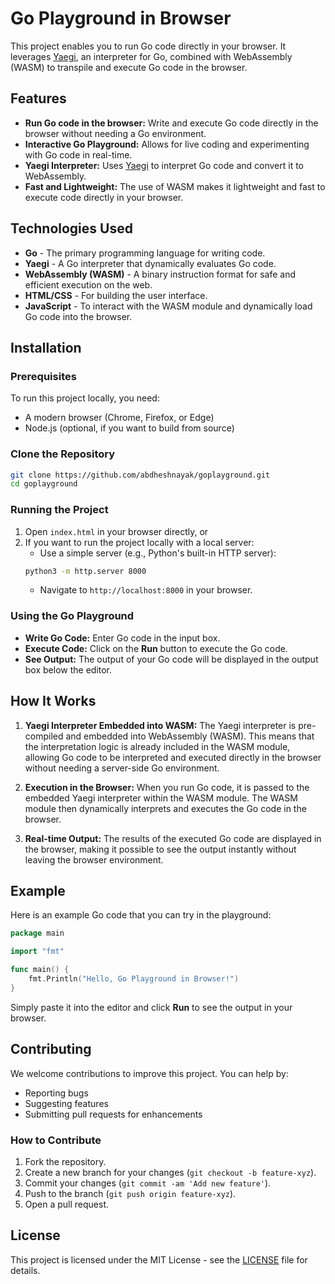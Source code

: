 # Go Playground in Browser

This project enables you to run Go code directly in your browser. It leverages [Yaegi](https://github.com/traefik/yaegi), an interpreter for Go, combined with WebAssembly (WASM) to transpile and execute Go code in the browser.

## Features

- **Run Go code in the browser:** Write and execute Go code directly in the browser without needing a Go environment.
- **Interactive Go Playground:** Allows for live coding and experimenting with Go code in real-time.
- **Yaegi Interpreter:** Uses [Yaegi](https://github.com/traefik/yaegi) to interpret Go code and convert it to WebAssembly.
- **Fast and Lightweight:** The use of WASM makes it lightweight and fast to execute code directly in your browser.

## Technologies Used

- **Go** - The primary programming language for writing code.
- **Yaegi** - A Go interpreter that dynamically evaluates Go code.
- **WebAssembly (WASM)** - A binary instruction format for safe and efficient execution on the web.
- **HTML/CSS** - For building the user interface.
- **JavaScript** - To interact with the WASM module and dynamically load Go code into the browser.

## Installation

### Prerequisites

To run this project locally, you need:

- A modern browser (Chrome, Firefox, or Edge)
- Node.js (optional, if you want to build from source)

### Clone the Repository

```bash
git clone https://github.com/abdheshnayak/goplayground.git
cd goplayground
```

### Running the Project

1. Open `index.html` in your browser directly, or
2. If you want to run the project locally with a local server:
   - Use a simple server (e.g., Python's built-in HTTP server):
   ```bash
   python3 -m http.server 8000
   ```
   - Navigate to `http://localhost:8000` in your browser.

### Using the Go Playground

- **Write Go Code:** Enter Go code in the input box.
- **Execute Code:** Click on the **Run** button to execute the Go code.
- **See Output:** The output of your Go code will be displayed in the output box below the editor.

## How It Works

1. **Yaegi Interpreter Embedded into WASM:** The Yaegi interpreter is pre-compiled and embedded into WebAssembly (WASM). This means that the interpretation logic is already included in the WASM module, allowing Go code to be interpreted and executed directly in the browser without needing a server-side Go environment.
   
2. **Execution in the Browser:** When you run Go code, it is passed to the embedded Yaegi interpreter within the WASM module. The WASM module then dynamically interprets and executes the Go code in the browser.
   
3. **Real-time Output:** The results of the executed Go code are displayed in the browser, making it possible to see the output instantly without leaving the browser environment.

## Example

Here is an example Go code that you can try in the playground:

```go
package main

import "fmt"

func main() {
    fmt.Println("Hello, Go Playground in Browser!")
}
```

Simply paste it into the editor and click **Run** to see the output in your browser.

## Contributing

We welcome contributions to improve this project. You can help by:

- Reporting bugs
- Suggesting features
- Submitting pull requests for enhancements

### How to Contribute

1. Fork the repository.
2. Create a new branch for your changes (`git checkout -b feature-xyz`).
3. Commit your changes (`git commit -am 'Add new feature'`).
4. Push to the branch (`git push origin feature-xyz`).
5. Open a pull request.

## License

This project is licensed under the MIT License - see the [LICENSE](LICENSE) file for details.
